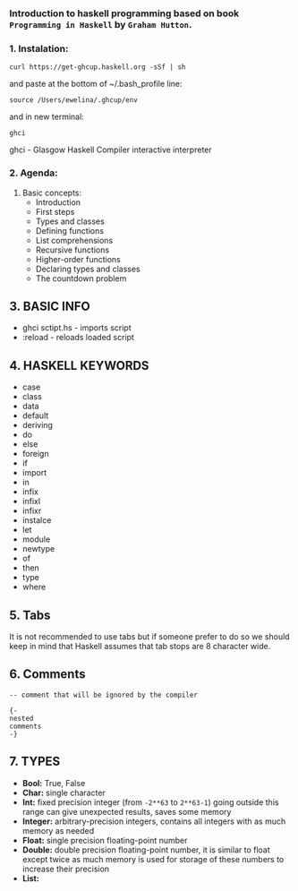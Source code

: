 ### Introduction to haskell programming based on book `Programming in Haskell` by `Graham Hutton`. 

### 1. **Instalation:**
```curl https://get-ghcup.haskell.org -sSf | sh```

and paste at the bottom of ~/.bash_profile line:

`source /Users/ewelina/.ghcup/env`
 
and in new terminal:

 ```ghci```

ghci - Glasgow Haskell Compiler interactive interpreter

### 2. **Agenda:**
1. Basic concepts:
    - Introduction
    - First steps
    - Types and classes
    - Defining functions
    - List comprehensions
    - Recursive functions 
    - Higher-order functions
    - Declaring types and classes
    - The countdown problem

## 3. BASIC INFO
- ghci sctipt.hs - imports script
- :reload - reloads loaded script

## 4. HASKELL KEYWORDS
- case
- class 
- data
- default
- deriving
- do 
- else 
- foreign
- if 
- import
- in 
- infix
- infixl
- infixr
- instalce
- let
- module
- newtype
- of
- then
- type
- where

## 5. Tabs
It is not recommended to use tabs but if someone prefer to do so we should keep in mind that Haskell assumes that tab stops are 8 character wide.

## 6. Comments
```
-- comment that will be ignored by the compiler
```

```
{-
nested
comments
-}
```

## 7. TYPES
- **Bool:**
True, False
- **Char:** single character
- **Int:** fixed precision integer (from ```-2**63``` to ```2**63-1```) going outside this range can give unexpected results, saves some memory
- **Integer:** arbitrary-precision integers, contains all integers with as much memory as needed 
- **Float:** single precision floating-point number
- **Double:** double precision floating-point number, it is similar to float except twice as much memory is used for storage of these numbers to increase their precision
- **List:**
